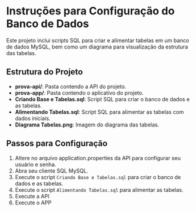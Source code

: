 # Instruções para Configuração do Banco de Dados

Este projeto inclui scripts SQL para criar e alimentar tabelas em um banco de dados MySQL, bem como um diagrama para visualização da estrutura das tabelas.

## Estrutura do Projeto

- **prova-api/**: Pasta contendo a API do projeto.
- **prova-app/**: Pasta contendo o aplicativo do projeto.
- **Criando Base e Tabelas.sql**: Script SQL para criar o banco de dados e as tabelas.
- **Alimentando Tabelas.sql**: Script SQL para alimentar as tabelas com dados iniciais.
- **Diagrama Tabelas.png**: Imagem do diagrama das tabelas.

## Passos para Configuração

1. Altere no arquivo application.properties da API para configurar seu usuário e senha.
2. Abra seu cliente SQL MySQL.
3. Execute o script `Criando Base e Tabelas.sql` para criar o banco de dados e as tabelas.
4. Execute o script `Alimentando Tabelas.sql` para alimentar as tabelas.
5. Execute a API
6. Execute o APP
   
